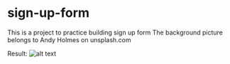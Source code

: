 # sign-up-form
This is a project to practice building sign up form
The background picture belongs to Andy Holmes on unsplash.com

Result:
![alt text](pictures./result.png)